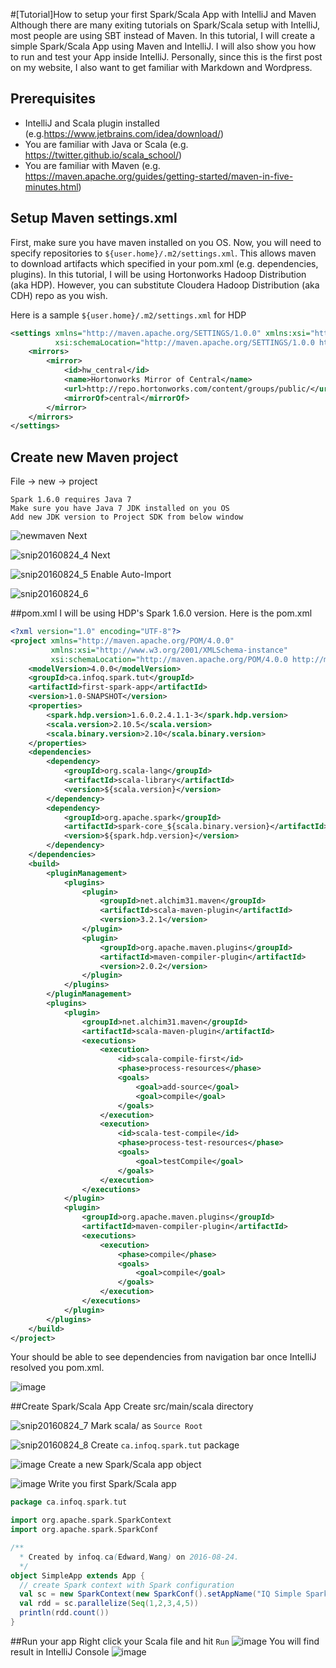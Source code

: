 #[Tutorial]How to setup your first Spark/Scala App with IntelliJ and Maven
Although there are many exiting tutorials on Spark/Scala setup with IntelliJ, most people are using SBT instead of Maven. In this tutorial, I will create a simple Spark/Scala App using Maven and IntelliJ. I will also show you how to run and test your App inside IntelliJ. Personally, since this is the first post on my website, I also want to get familiar with Markdown and Wordpress.

## Prerequisites
* IntelliJ and Scala plugin installed (e.g.<https://www.jetbrains.com/idea/download/>)
* You are familiar with Java or Scala (e.g. <https://twitter.github.io/scala_school/>)
* You are familiar with Maven (e.g. <https://maven.apache.org/guides/getting-started/maven-in-five-minutes.html>)

## Setup Maven settings.xml
First, make sure you have maven installed on you OS. Now, you will need to specify repositories to `${user.home}/.m2/settings.xml`. This allows maven to download artifacts which specified in your pom.xml (e.g. dependencies, plugins). In this tutorial, I will be using Hortonworks Hadoop Distribution (aka HDP). However, you can substitute Cloudera Hadoop Distribution (aka CDH) repo as you wish. 

Here is a sample `${user.home}/.m2/settings.xml` for HDP

~~~xml
<settings xmlns="http://maven.apache.org/SETTINGS/1.0.0" xmlns:xsi="http://www.w3.org/2001/XMLSchema-instance"
          xsi:schemaLocation="http://maven.apache.org/SETTINGS/1.0.0 https://maven.apache.org/xsd/settings-1.0.0.xsd">
    <mirrors>
        <mirror>
            <id>hw_central</id>
            <name>Hortonworks Mirror of Central</name>
            <url>http://repo.hortonworks.com/content/groups/public/</url>
            <mirrorOf>central</mirrorOf>
        </mirror>
    </mirrors>
</settings>
~~~

## Create new Maven project
File -> new -> project  

	Spark 1.6.0 requires Java 7
	Make sure you have Java 7 JDK installed on you OS
	Add new JDK version to Project SDK from below window
	
![newmaven](https://cloud.githubusercontent.com/assets/5523501/17954024/17a1ff0e-6a46-11e6-91d7-042f05913dea.png)
Next

![snip20160824_4](https://cloud.githubusercontent.com/assets/5523501/17954860/db83559e-6a4b-11e6-8bca-3c5b1b791034.png)
Next

![snip20160824_5](https://cloud.githubusercontent.com/assets/5523501/17954876/ff60544e-6a4b-11e6-9039-b30c5ae70430.png)
Enable Auto-Import

![snip20160824_6](https://cloud.githubusercontent.com/assets/5523501/17955206/6810c742-6a4e-11e6-90ce-7e7729eec256.png)

##pom.xml
I will be using HDP's Spark 1.6.0 version. Here is the pom.xml

```xml
<?xml version="1.0" encoding="UTF-8"?>
<project xmlns="http://maven.apache.org/POM/4.0.0"
         xmlns:xsi="http://www.w3.org/2001/XMLSchema-instance"
         xsi:schemaLocation="http://maven.apache.org/POM/4.0.0 http://maven.apache.org/xsd/maven-4.0.0.xsd">
    <modelVersion>4.0.0</modelVersion>
    <groupId>ca.infoq.spark.tut</groupId>
    <artifactId>first-spark-app</artifactId>
    <version>1.0-SNAPSHOT</version>
    <properties>
        <spark.hdp.version>1.6.0.2.4.1.1-3</spark.hdp.version>
        <scala.version>2.10.5</scala.version>
        <scala.binary.version>2.10</scala.binary.version>
    </properties>
    <dependencies>
        <dependency>
            <groupId>org.scala-lang</groupId>
            <artifactId>scala-library</artifactId>
            <version>${scala.version}</version>
        </dependency>
        <dependency>
            <groupId>org.apache.spark</groupId>
            <artifactId>spark-core_${scala.binary.version}</artifactId>
            <version>${spark.hdp.version}</version>
        </dependency>
    </dependencies>
    <build>
        <pluginManagement>
            <plugins>
                <plugin>
                    <groupId>net.alchim31.maven</groupId>
                    <artifactId>scala-maven-plugin</artifactId>
                    <version>3.2.1</version>
                </plugin>
                <plugin>
                    <groupId>org.apache.maven.plugins</groupId>
                    <artifactId>maven-compiler-plugin</artifactId>
                    <version>2.0.2</version>
                </plugin>
            </plugins>
        </pluginManagement>
        <plugins>
            <plugin>
                <groupId>net.alchim31.maven</groupId>
                <artifactId>scala-maven-plugin</artifactId>
                <executions>
                    <execution>
                        <id>scala-compile-first</id>
                        <phase>process-resources</phase>
                        <goals>
                            <goal>add-source</goal>
                            <goal>compile</goal>
                        </goals>
                    </execution>
                    <execution>
                        <id>scala-test-compile</id>
                        <phase>process-test-resources</phase>
                        <goals>
                            <goal>testCompile</goal>
                        </goals>
                    </execution>
                </executions>
            </plugin>
            <plugin>
                <groupId>org.apache.maven.plugins</groupId>
                <artifactId>maven-compiler-plugin</artifactId>
                <executions>
                    <execution>
                        <phase>compile</phase>
                        <goals>
                            <goal>compile</goal>
                        </goals>
                    </execution>
                </executions>
            </plugin>
        </plugins>
    </build>
</project>
```
Your should be able to see dependencies from navigation bar once IntelliJ resolved you pom.xml.

![image](https://cloud.githubusercontent.com/assets/5523501/17955712/208ee7ec-6a52-11e6-8fd5-1f227a8b6cea.png)

##Create Spark/Scala App
Create src/main/scala directory

![snip20160824_7](https://cloud.githubusercontent.com/assets/5523501/17955533/fc496d54-6a50-11e6-83be-e006887514dd.png)
Mark scala/ as `Source Root`

![snip20160824_8](https://cloud.githubusercontent.com/assets/5523501/17955567/38a5da1c-6a51-11e6-981e-ea3e7758c947.png)
Create `ca.infoq.spark.tut` package

![image](https://cloud.githubusercontent.com/assets/5523501/17955609/7d0f2a64-6a51-11e6-8d26-12b4de6b9849.png)
Create a new Spark/Scala app object

![image](https://cloud.githubusercontent.com/assets/5523501/17955647/b51d67ae-6a51-11e6-9476-4a7ad8fe3629.png)
Write you first Spark/Scala app

```scala
package ca.infoq.spark.tut

import org.apache.spark.SparkContext
import org.apache.spark.SparkConf

/**
  * Created by infoq.ca(Edward,Wang) on 2016-08-24.
  */
object SimpleApp extends App {
  // create Spark context with Spark configuration
  val sc = new SparkContext(new SparkConf().setAppName("IQ Simple Spark App").setMaster("local[*]"))
  val rdd = sc.parallelize(Seq(1,2,3,4,5))
  println(rdd.count())
}
```

##Run your app
Right click your Scala file and hit `Run`
![image](https://cloud.githubusercontent.com/assets/5523501/17955935/cd61abb6-6a53-11e6-82c2-ec68105a563d.png)
You will find result in IntelliJ Console
![image](https://cloud.githubusercontent.com/assets/5523501/17955955/f30b0f9c-6a53-11e6-91bb-ae7ffef43341.png)
